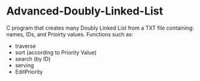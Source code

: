 # Advanced-Doubly-Linked-List
C program that creates many Doubly Linked List from a TXT file containing: names, IDs, and Prioirty values. 
Functions such as: 
- traverse
- sort (according to Priority Value)
- search (by ID)
- serving
- EditPriority
